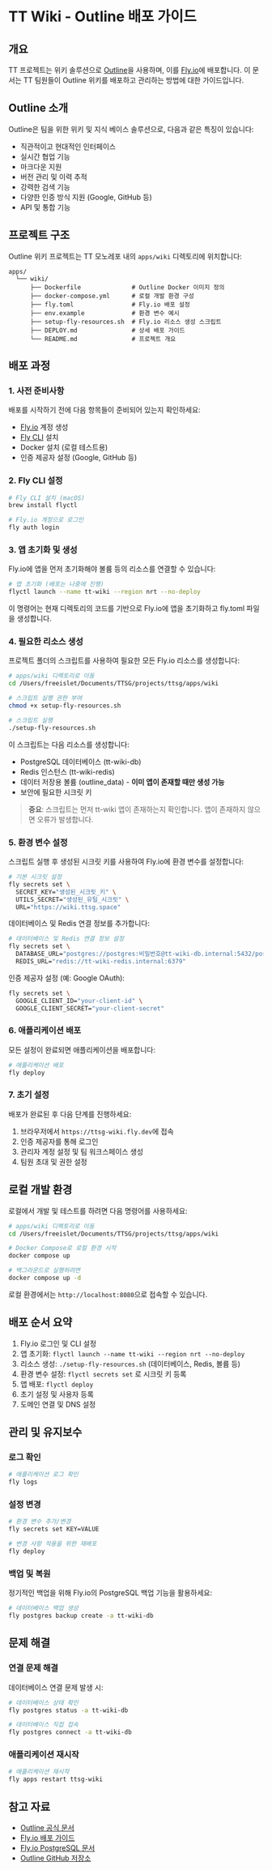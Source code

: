 # TT Wiki - Outline 배포 가이드

## 개요

TT 프로젝트는 위키 솔루션으로 [Outline](https://www.getoutline.com/)을 사용하며, 이를 [Fly.io](https://fly.io/)에 배포합니다. 이 문서는 TT 팀원들이 Outline 위키를 배포하고 관리하는 방법에 대한 가이드입니다.

## Outline 소개

Outline은 팀을 위한 위키 및 지식 베이스 솔루션으로, 다음과 같은 특징이 있습니다:

- 직관적이고 현대적인 인터페이스
- 실시간 협업 기능
- 마크다운 지원
- 버전 관리 및 이력 추적
- 강력한 검색 기능
- 다양한 인증 방식 지원 (Google, GitHub 등)
- API 및 통합 기능

## 프로젝트 구조

Outline 위키 프로젝트는 TT 모노레포 내의 `apps/wiki` 디렉토리에 위치합니다:

```
apps/
  └── wiki/
      ├── Dockerfile              # Outline Docker 이미지 정의
      ├── docker-compose.yml      # 로컬 개발 환경 구성
      ├── fly.toml                # Fly.io 배포 설정
      ├── env.example             # 환경 변수 예시
      ├── setup-fly-resources.sh  # Fly.io 리소스 생성 스크립트
      ├── DEPLOY.md               # 상세 배포 가이드
      └── README.md               # 프로젝트 개요
```

## 배포 과정

### 1. 사전 준비사항

배포를 시작하기 전에 다음 항목들이 준비되어 있는지 확인하세요:

- [Fly.io](https://fly.io) 계정 생성
- [Fly CLI](https://fly.io/docs/hands-on/install-flyctl/) 설치
- Docker 설치 (로컬 테스트용)
- 인증 제공자 설정 (Google, GitHub 등)

### 2. Fly CLI 설정

```bash
# Fly CLI 설치 (macOS)
brew install flyctl

# Fly.io 계정으로 로그인
fly auth login
```

### 3. 앱 초기화 및 생성

Fly.io에 앱을 먼저 초기화해야 볼륨 등의 리소스를 연결할 수 있습니다:

```bash
# 앱 초기화 (배포는 나중에 진행)
flyctl launch --name tt-wiki --region nrt --no-deploy
```

이 명령어는 현재 디렉토리의 코드를 기반으로 Fly.io에 앱을 초기화하고 fly.toml 파일을 생성합니다.

### 4. 필요한 리소스 생성

프로젝트 폴더의 스크립트를 사용하여 필요한 모든 Fly.io 리소스를 생성합니다:

```bash
# apps/wiki 디렉토리로 이동
cd /Users/freeislet/Documents/TTSG/projects/ttsg/apps/wiki

# 스크립트 실행 권한 부여
chmod +x setup-fly-resources.sh

# 스크립트 실행
./setup-fly-resources.sh
```

이 스크립트는 다음 리소스를 생성합니다:
- PostgreSQL 데이터베이스 (tt-wiki-db)
- Redis 인스턴스 (tt-wiki-redis)
- 데이터 저장용 볼륨 (outline_data) - **이미 앱이 존재할 때만 생성 가능**
- 보안에 필요한 시크릿 키

> **중요**: 스크립트는 먼저 tt-wiki 앱이 존재하는지 확인합니다. 앱이 존재하지 않으면 오류가 발생합니다.

### 5. 환경 변수 설정

스크립트 실행 후 생성된 시크릿 키를 사용하여 Fly.io에 환경 변수를 설정합니다:

```bash
# 기본 시크릿 설정
fly secrets set \
  SECRET_KEY="생성된_시크릿_키" \
  UTILS_SECRET="생성된_유틸_시크릿" \
  URL="https://wiki.ttsg.space"
```

데이터베이스 및 Redis 연결 정보를 추가합니다:

```bash
# 데이터베이스 및 Redis 연결 정보 설정
fly secrets set \
  DATABASE_URL="postgres://postgres:비밀번호@tt-wiki-db.internal:5432/postgres" \
  REDIS_URL="redis://tt-wiki-redis.internal:6379"
```

인증 제공자 설정 (예: Google OAuth):

```bash
fly secrets set \
  GOOGLE_CLIENT_ID="your-client-id" \
  GOOGLE_CLIENT_SECRET="your-client-secret"
```

### 6. 애플리케이션 배포

모든 설정이 완료되면 애플리케이션을 배포합니다:

```bash
# 애플리케이션 배포
fly deploy
```

### 7. 초기 설정

배포가 완료된 후 다음 단계를 진행하세요:

1. 브라우저에서 `https://ttsg-wiki.fly.dev`에 접속
2. 인증 제공자를 통해 로그인
3. 관리자 계정 설정 및 팀 워크스페이스 생성
4. 팀원 초대 및 권한 설정

## 로컬 개발 환경

로컬에서 개발 및 테스트를 하려면 다음 명령어를 사용하세요:

```bash
# apps/wiki 디렉토리로 이동
cd /Users/freeislet/Documents/TTSG/projects/ttsg/apps/wiki

# Docker Compose로 로컬 환경 시작
docker compose up

# 백그라운드로 실행하려면
docker compose up -d
```

로컬 환경에서는 `http://localhost:8080`으로 접속할 수 있습니다.

## 배포 순서 요약

1. Fly.io 로그인 및 CLI 설정
2. 앱 초기화: `flyctl launch --name tt-wiki --region nrt --no-deploy`
3. 리소스 생성: `./setup-fly-resources.sh` (데이터베이스, Redis, 볼륨 등)
4. 환경 변수 설정: `flyctl secrets set` 로 시크릿 키 등록
5. 앱 배포: `flyctl deploy`
6. 초기 설정 및 사용자 등록
7. 도메인 연결 및 DNS 설정

## 관리 및 유지보수

### 로그 확인

```bash
# 애플리케이션 로그 확인
fly logs
```

### 설정 변경

```bash
# 환경 변수 추가/변경
fly secrets set KEY=VALUE

# 변경 사항 적용을 위한 재배포
fly deploy
```

### 백업 및 복원

정기적인 백업을 위해 Fly.io의 PostgreSQL 백업 기능을 활용하세요:

```bash
# 데이터베이스 백업 생성
fly postgres backup create -a tt-wiki-db
```

## 문제 해결

### 연결 문제 해결

데이터베이스 연결 문제 발생 시:

```bash
# 데이터베이스 상태 확인
fly postgres status -a tt-wiki-db

# 데이터베이스 직접 접속
fly postgres connect -a tt-wiki-db
```

### 애플리케이션 재시작

```bash
# 애플리케이션 재시작
fly apps restart ttsg-wiki
```

## 참고 자료

- [Outline 공식 문서](https://docs.getoutline.com/)
- [Fly.io 배포 가이드](https://fly.io/docs/apps/)
- [Fly.io PostgreSQL 문서](https://fly.io/docs/postgres/)
- [Outline GitHub 저장소](https://github.com/outline/outline)
